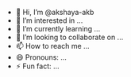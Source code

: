 - 👋 Hi, I’m @akshaya-akb
- 👀 I’m interested in ...
- 🌱 I’m currently learning ...
- 💞️ I’m looking to collaborate on ...
- 📫 How to reach me ...
- 😄 Pronouns: ...
- ⚡ Fun fact: ...

<!---
akshaya-akb/akshaya-akb is a ✨ special ✨ repository because its `README.md` (this file) appears on your GitHub profile.
You can click the Preview link to take a look at your changes.
--->
